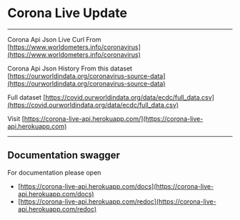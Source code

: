 # Corona Live Update
---

Corona Api Json Live Curl From [https://www.worldometers.info/coronavirus](https://www.worldometers.info/coronavirus)

Corona Api Json History From this dataset [https://ourworldindata.org/coronavirus-source-data](https://ourworldindata.org/coronavirus-source-data) 

Full dataset [https://covid.ourworldindata.org/data/ecdc/full_data.csv](https://covid.ourworldindata.org/data/ecdc/full_data.csv)

Visit [https://corona-live-api.herokuapp.com/](https://corona-live-api.herokuapp.com)

----
## Documentation swagger
For documentation please open 
* [https://corona-live-api.herokuapp.com/docs](https://corona-live-api.herokuapp.com/docs)
* [https://corona-live-api.herokuapp.com/redoc](https://corona-live-api.herokuapp.com/redoc)

